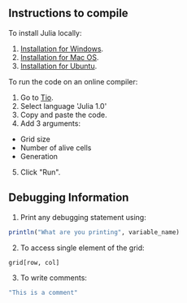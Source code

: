 ## Instructions to compile

To install Julia locally:
1. [Installation for Windows](https://www.geeksforgeeks.org/how-to-install-julia-on-windows/).
2. [Installation for Mac OS](https://www.aere.iastate.edu/~pwei/aere504x/julia-mac.html).
3. [Installation for Ubuntu](https://ferrolho.github.io/blog/2019-01-26/how-to-install-julia-on-ubuntu).

To run the code on an online compiler:
1. Go to [Tio](https://tio.run/#).
2. Select language 'Julia 1.0'
3. Copy and paste the code.
4. Add 3 arguments: 
  * Grid size
  * Number of alive cells
  * Generation
5. Click "Run".

## Debugging Information

1. Print any debugging statement using:
```julia
println("What are you printing", variable_name)
```
2. To access single element of the grid:
```julia
grid[row, col]
```
3. To write comments:
```julia
"This is a comment"
```
